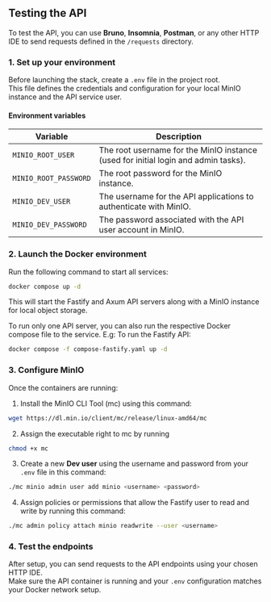 ## Testing the API

To test the API, you can use **Bruno**, **Insomnia**, **Postman**, or any other HTTP IDE to send requests defined in the `/requests` directory.

### 1. Set up your environment

Before launching the stack, create a `.env` file in the project root.  
This file defines the credentials and configuration for your local MinIO instance and the API service user.

#### Environment variables

| Variable              | Description                                                                        |
| --------------------- | ---------------------------------------------------------------------------------- |
| `MINIO_ROOT_USER`     | The root username for the MinIO instance (used for initial login and admin tasks). |
| `MINIO_ROOT_PASSWORD` | The root password for the MinIO instance.                                          |
| `MINIO_DEV_USER`      | The username for the API applications to authenticate with MinIO.                  |
| `MINIO_DEV_PASSWORD`  | The password associated with the API user account in MinIO.                        |

### 2. Launch the Docker environment

Run the following command to start all services:

```bash
docker compose up -d
```

This will start the Fastify and Axum API servers along with a MinIO instance for local object storage.

To run only one API server, you can also run the respective Docker compose file to the service.
E.g: To run the Fastify API:

```bash
docker compose -f compose-fastify.yaml up -d
```

### 3. Configure MinIO

Once the containers are running:

1. Install the MinIO CLI Tool (mc) using this command:
```bash
wget https://dl.min.io/client/mc/release/linux-amd64/mc
```
2. Assign the executable right to mc by running
```bash
chmod +x mc
```
3. Create a new **Dev user** using the username and password from your `.env` file in this command:
```bash
./mc minio admin user add minio <username> <password>
```
4. Assign policies or permissions that allow the Fastify user to read and write by running this command:
```bash
./mc admin policy attach minio readwrite --user <username>
```

### 4. Test the endpoints

After setup, you can send requests to the API endpoints using your chosen HTTP IDE.  
Make sure the API container is running and your `.env` configuration matches your Docker network setup.
